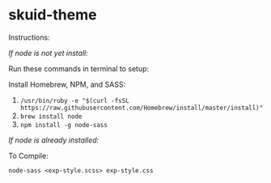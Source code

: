 # skuid-theme

Instructions:

*If node is not yet install:*

Run these commands in terminal to setup:

Install Homebrew, NPM, and SASS:
1. ```/usr/bin/ruby -e "$(curl -fsSL https://raw.githubusercontent.com/Homebrew/install/master/install)"```
2. ```brew install node```
3. ```npm install -g node-sass```

*If node is already installed:*

To Compile:

```node-sass <exp-style.scss> exp-style.css```
